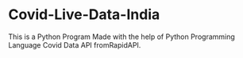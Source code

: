 # Covid-Live-Data-India
This is a Python Program Made with the help of Python Programming Language Covid Data API fromRapidAPI. 
